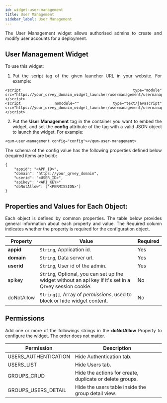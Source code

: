 ```yaml
---
id: widget-user-management
title: User Management
sidebar_label: User Management
---
```


<div style="text-align: justify">

The User Management widget allows authorised admins to create and modify user accounts for a deployment.

## User Management Widget

To use this widget:

1. Put the script tag of the given launcher URL in your website. For example:

```
<script type="module" src="https://your_qrvey_domain_widget_launcher/usermanagement/usermanagement.esm.js"></script>
<script nomodule="" type="text/javascript" src="https://your_qrvey_domain_widget_launcher/usermanagement/usermanagement.js"></script>
```

2. Put the **User Management** tag in the container you want to embed the widget, and set the **config** attribute of the tag with a valid JSON object to launch the widget. For example:

```
<qum-user-management config="config"></qum-user-management>
```

The schema of the config value has the following properties defined below (required items are bold):

```
{
    "appid": "<APP_ID>",
    "domain": "https://your_qrvey_domain",
    "userid": "<USER_ID>",
    "apikey": "<API_KEY>"
    "doNotAllow": ['<PERMISSION>']			
}
```

## Properties and Values for Each Object:

Each object is defined by common properties. The table below provides general information about each property and value. The Required column indicates whether the property is required for the configuration object.

| **Property** | **Value** | **Required** |
| --- | --- | --- |
| **appid** | `String`, Application id. | Yes |
| **domain** | `String`, Data server url. | Yes |
| **userid** | `String`, User id of the admin.| Yes |
| apikey | `String`, Optional, you can set up the widget without an api key if it&#39;s set in a Qrvey session cookie. | No |
| doNotAllow | `String[]`, Array of _permissions_, used to block or hide widget content. | No |


## Permissions

Add one or more of the followings strings in the **doNotAllow** Property to configure the widget. The order does not matter.


| **Permission** | **Description** |
| --- | --- |
| USERS_AUTHENTICATION | Hide Authentication tab. |
| USERS_LIST | Hide Users tab. |
| GROUPS_CRUD | Hide the actions for create, duplicate or delete groups. |
| GROUPS_USERS_DETAIL | Hide the users table inside the group detail view. |